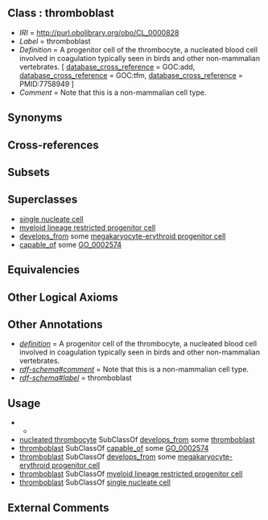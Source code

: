 
## Class : thromboblast

 * *IRI* = http://purl.obolibrary.org/obo/CL_0000828
 * *Label* = thromboblast
 * *Definition* = A progenitor cell of the thrombocyte, a nucleated blood cell involved in coagulation typically seen in birds and other non-mammalian vertebrates. [ [database_cross_reference](../../ef/oboInOwl#hasDbXref.md) = GOC:add, [database_cross_reference](../../ef/oboInOwl#hasDbXref.md) = GOC:tfm, [database_cross_reference](../../ef/oboInOwl#hasDbXref.md) = PMID:7758949 ]
 * *Comment* = Note that this is a non-mammalian cell type.

## Synonyms


## Cross-references


## Subsets


## Superclasses

 * [single nucleate cell](../../CL/26/CL_0000226.md)
 * [myeloid lineage restricted progenitor cell](../../CL/39/CL_0000839.md)
 * [develops_from](../../RO/02/RO_0002202.md) some [megakaryocyte-erythroid progenitor cell](../../CL/50/CL_0000050.md)
 * [capable_of](../../RO/15/RO_0002215.md) some [GO_0002574](../../GO/74/GO_0002574.md)

## Equivalencies


## Other Logical Axioms


## Other Annotations

 * *[definition](../../IAO/15/IAO_0000115.md)* = A progenitor cell of the thrombocyte, a nucleated blood cell involved in coagulation typically seen in birds and other non-mammalian vertebrates.
 * *[rdf-schema#comment](../../nt/rdf-schema#comment.md)* = Note that this is a non-mammalian cell type.
 * *[rdf-schema#label](../../el/rdf-schema#label.md)* = thromboblast

## Usage

 * -
 * [nucleated thrombocyte](../../CL/62/CL_0000762.md) SubClassOf [develops_from](../../RO/02/RO_0002202.md) some [thromboblast](../../CL/28/CL_0000828.md)
 * [thromboblast](../../CL/28/CL_0000828.md) SubClassOf [capable_of](../../RO/15/RO_0002215.md) some [GO_0002574](../../GO/74/GO_0002574.md)
 * [thromboblast](../../CL/28/CL_0000828.md) SubClassOf [develops_from](../../RO/02/RO_0002202.md) some [megakaryocyte-erythroid progenitor cell](../../CL/50/CL_0000050.md)
 * [thromboblast](../../CL/28/CL_0000828.md) SubClassOf [myeloid lineage restricted progenitor cell](../../CL/39/CL_0000839.md)
 * [thromboblast](../../CL/28/CL_0000828.md) SubClassOf [single nucleate cell](../../CL/26/CL_0000226.md)

## External Comments

